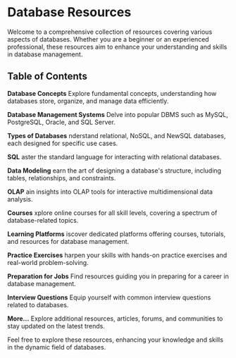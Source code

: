 # Database Resources

Welcome to a comprehensive collection of resources covering various aspects of databases. Whether you are a beginner or an experienced professional, these resources aim to enhance your understanding and skills in database management.

## Table of Contents

**Database Concepts**
Explore fundamental concepts, understanding how databases store, organize, and manage data efficiently.

**Database Management Systems**
Delve into popular DBMS such as MySQL, PostgreSQL, Oracle, and SQL Server.

**Types of Databases**
nderstand relational, NoSQL, and NewSQL databases, each designed for specific use cases.

**SQL**
aster the standard language for interacting with relational databases.

**Data Modeling**
earn the art of designing a database's structure, including tables, relationships, and constraints.

**OLAP**
ain insights into OLAP tools for interactive multidimensional data analysis.

**Courses**
xplore online courses for all skill levels, covering a spectrum of database-related topics.

**Learning Platforms**
iscover dedicated platforms offering courses, tutorials, and resources for database management.

**Practice Exercises**
harpen your skills with hands-on practice exercises and real-world problem-solving.

**Preparation for Jobs**
Find resources guiding you in preparing for a career in database management.

**Interview Questions**
Equip yourself with common interview questions related to databases.

**More...**
Explore additional resources, articles, forums, and communities to stay updated on the latest trends.

Feel free to explore these resources, enhancing your knowledge and skills in the dynamic field of databases.
